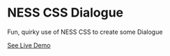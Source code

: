 # NESS CSS Dialogue
Fun, quirky use of NESS CSS to create some Dialogue

[See Live Demo](https://nazhudha.github.io/css---NES-CSS-Dialogue/)
